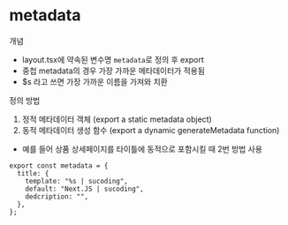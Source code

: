 # metadata

개념

- layout.tsx에 약속된 변수명 `metadata`로 정의 후 export
- 중첩 metadata의 경우 가장 가까운 메타데이터가 적용됨
- $s 라고 쓰면 가장 가까운 이름을 가져와 치환

정의 방법

1. 정적 메타데이터 객체 (export a static metadata object)
2. 동적 메타데이터 생성 함수 (export a dynamic generateMetadata function)

- 예를 들어 상품 상세페이지를 타이틀에 동적으로 포함시킬 때 2번 방법 사용

```tsx
export const metadata = {
  title: {
    template: "%s | sucoding",
    default: "Next.JS | sucoding",
    dedcription: "",
  },
};
```
